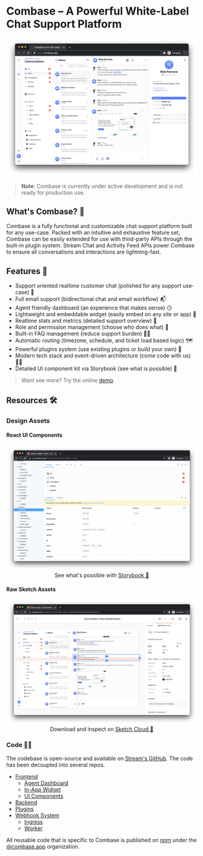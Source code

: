 # Combase – A Powerful White-Label Chat Support Platform

![Combase Dashboard](images/dashboard.png)

> **Note**: Combase is currently under active development and is not ready for production use.

## What's Combase? 🤔

Combase is a fully functional and customizable chat support platform built for any use-case. Packed with an intuitive and exhaustive feature set, Combase can be easily extended for use with third-party APIs through the built-in plugin system. Stream Chat and Activity Feed APIs power Combase to ensure all conversations and interactions are lightning-fast.

## Features 🔮

- Support oriented realtime customer chat (polished for any support use-case) 💬
- Full email support (bidirectional chat and email workflow) 📬
- Agent friendly dashboard (an experience that makes sense) 😏
- Lightweight and embeddable widget (easily embed on any site or app) 🧩
- Realtime stats and metrics (detailed support overview) 👀
- Role and permission management (choose who does what) 🔑
- Built-in FAQ management (reduce support burden) 🤷‍♂️
- Automatic routing (timezone, schedule, and ticket load based logic) 🗺️
- Powerful plugins system (use existing plugins or build your own) 🧬
- Modern tech stack and event-driven architecture (come code with us) 👩‍💻
- Detailed UI component kit via Storybook (see what is possible) 💅

> Want see more? Try the online [demo](@TODO).

## Resources 🛠️

### Design Assets

#### React UI Components

<p align="center">
    <a href="https://ui.combase.app" title="Sketch Cloud">
        <img src="images/storybook.png" alt="Sketch Cloud" />
    </a>
    See what's possible with
    <a href="https://ui.combase.app" title="Sketch Cloud Link">
        Storybook 🔗
    </a>
</p>

#### Raw Sketch Assets

<p align="center">
    <a href="https://www.sketch.com/s/d9baffcf-9759-499a-adcc-e8d5a0794853" title="Sketch Cloud">
        <img src="images/sketch.png" alt="Sketch Cloud" />
    </a>
    Download and inspect on 
    <a href="https://www.sketch.com/s/d9baffcf-9759-499a-adcc-e8d5a0794853" title="Sketch Cloud Link">
        Sketch Cloud 🔗
    </a>
</p>

### Code 👨‍💻

The codebase is open-source and available on [Stream's GitHub](https://github.com/getstream/). The code has been decoupled into several repos.

- [Frontend](https://github.com/getstream/combase-frontend)
  - [Agent Dashboard](https://github.com/GetStream/combase-frontend/tree/main/packages/dashboard)
  - [In-App Widget](https://github.com/GetStream/combase-frontend/tree/main/packages/widget)
  - [UI Components](https://github.com/GetStream/combase-frontend/tree/main/packages/ui)
- [Backend](https://github.com/GetStream/combase-backend)
- [Plugins](https://github.com/GetStream/combase-plugins)
- [Webhook System](https://github.com/getstream/combase-webhooks)
  - [Ingress](https://github.com/GetStream/combase-webhooks/tree/main/packages/ingress)
  - [Worker](https://github.com/GetStream/combase-webhooks/tree/main/packages/worker)

All reusable code that is specific to Combase is published on [npm](https://www.npmjs.com/org/combase.app) under the [@combase.app](https://www.npmjs.com/org/combase.app) organization.
